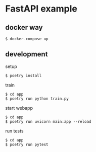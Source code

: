 # FastAPI example

## docker way

```
$ docker-compose up
```

## development

setup

```
$ poetry install
```

train

```
$ cd app
$ poetry run python train.py
```

start webapp

```
$ cd app
$ poetry run uvicorn main:app --reload
```

run tests

```
$ cd app
$ poetry run pytest
```